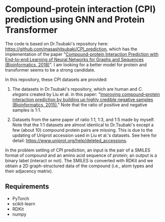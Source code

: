 # Compound-protein interaction (CPI) prediction using GNN and Protein Transformer

The code is based on Dr.Tsubaki's repository here: https://github.com/masashitsubaki/CPI_prediction, which has the implementation of the paper 
"[Compound-protein Interaction Prediction with End-to-end Learning of Neural Networks for Graphs and Sequences (Bioinformatics, 2018)](https://academic.oup.com/bioinformatics/advance-article-abstract/doi/10.1093/bioinformatics/bty535/5050020?redirectedFrom=PDF)". I am looking for a better model for protein and transformer seems to be a strong candidate.


In this repository, these CPI datasets are provided: 

1. The datasets in Dr.Tsubaki's repository, which are human and *C. elegans* created by Liu et al. in this paper:
"[Improving compound–protein interaction prediction by building up highly credible negative samples (Bioinformatics, 2015).](https://academic.oup.com/bioinformatics/article/31/12/i221/216307)"
Note that the ratio of positive and negative samples is 1:1.

2. Datasets from the same paper of ratio 1:1, 1:3, and 1:5 made by myself. Note that the 1:1 datasets are almost identical to Dr.Tsubaki's except a few (about 10) compound protein pairs are missing. This is due to the updating of Uniprot accession used in Liu et al.'s datasets. See here for detail: https://www.uniprot.org/help/deleted_accessions.

In the problem setting of CPI prediction,
an input is the pair of a SMILES format of compound and an amino acid sequence of protein;
an output is a binary label (interact or not).
The SMILES is converted with RDKit and
we obtain a 2D graph-structured data of the compound (i.e., atom types and their adjacency matrix).


## Requirements

- PyTorch
- scikit-learn
- RDKit
- numpy






